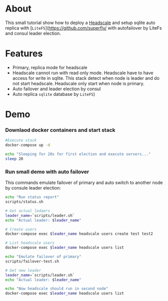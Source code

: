 # About
This small tutorial show how to deploy a [Headscale](https://github.com/juanfont/headscale) and setup sqlite auto replica with [`LiteFS`](https://github.com/superfly/ with autofailover by LiteFs and consul leader election.

# Features
- Primary, replica mode for headscale
- Headscale cannot run with read only mode. Headscale have to have access for write in sqlite. This stack detect when node is leader and do not start headscale. Headscale only start when node is primary.
- Auto failover and leader election by consul
- Auto replica `sqlite` database by `LiteFS`)

# Demo

### Downlaod docker containers and start stack
```bash
#Execute stack
docker-compose up -d 

echo "Sleeping for 20s for first election and execute servers..."
sleep 20
```

### Run small demo with auto failover
This commands emulate failover of primary and auto switch to another node by consule leader election:

```bash
echo "Run status report"
scripts/status.sh

# Get actual ledaers
leader_name=`scripts/leader.sh`
echo "Actual leader: $leader_name"

# Create users
docker-compose exec $leader_name headscale users create test test2

# List headscale users
docker-compose exec $leader_name headscale users list

echo "Emulate failover of primary"
scripts/failover-test.sh

# Get new leader
leader_name=`scripts/leader.sh`
echo "Actual leader: $leader_name"

echo "Now headscale should run in second node"
docker-compose exec $leader_name headscale users list
```



